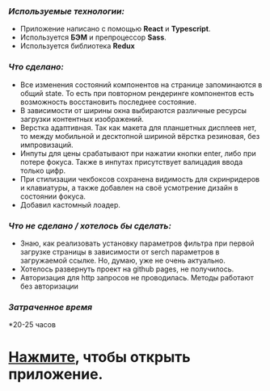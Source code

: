 ### *Используемые технологии:*

* Приложение написано с помощью **React** и **Typescript**.
* Используется **БЭМ** и препроцессор **Sass**.
* Используется библиотека **Redux**

### *Что сделано:*
* Все изменения состояний компонентов на странице запоминаются в общий state. То есть при повторном рендеринге компонентов есть возможность восстановить последнее состояние. 
* В зависимости от ширины окна выбираются различные ресурсы загрузки контентных изображений.
* Верстка адаптивная. Так как макета для планшетных дисплеев нет, то между мобильной и десктопной шириной вёрстка резиновая, без импровизаций.
* Инпуты для цены срабатывают при нажатии кнопки enter, либо при потере фокуса. Также в инпутах присутствует валицадия ввода только цифр. 
* При стилизации чекбоксов сохранена видимость для скринридеров и клавиатуры, а также добавлен на своё усмотрение дизайн в состоянии фокуса.
* Добавил кастомный лоадер.


### *Что не сделано / хотелось бы сделать:*
* Знаю, как реализовать установку параметров фильтра при первой загрузке страницы в зависимости от serch параметров в загружаемой ссылке. Но, думаю, уже не очень актуально.  
* Хотелось развернуть проект на github pages, не получилось.
* Авторизация для http запросов не проводилась. Методы работают без авторизации

### *Затраченное время*
*20-25 часов



# [Нажмите](https://phenomenal-heliotrope-fb2506.netlify.app), чтобы открыть приложение.
